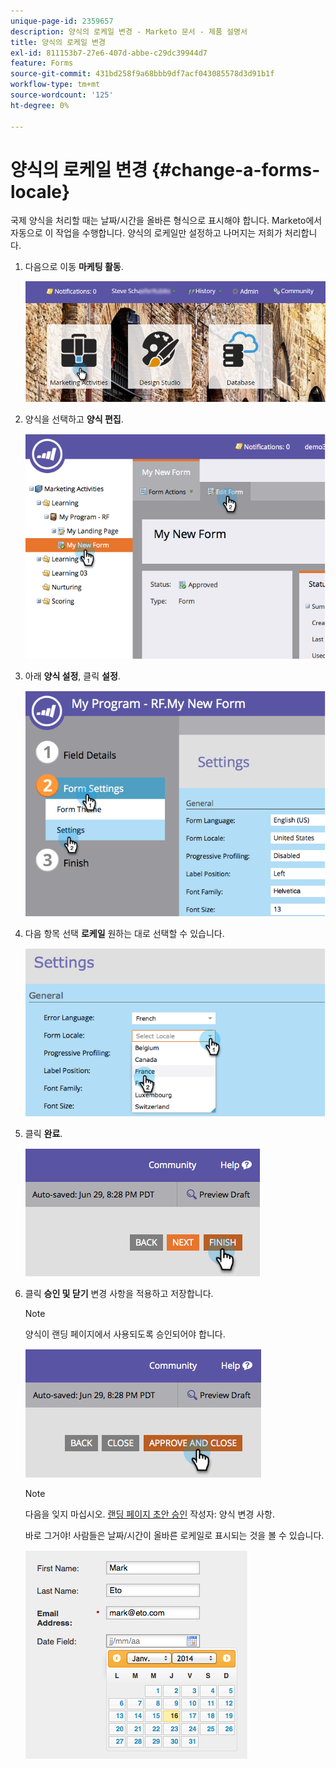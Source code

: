 ```yaml
---
unique-page-id: 2359657
description: 양식의 로케일 변경 - Marketo 문서 - 제품 설명서
title: 양식의 로케일 변경
exl-id: 811153b7-27e6-407d-abbe-c29dc39944d7
feature: Forms
source-git-commit: 431bd258f9a68bbb9df7acf043085578d3d91b1f
workflow-type: tm+mt
source-wordcount: '125'
ht-degree: 0%

---
```


# 양식의 로케일 변경 {#change-a-forms-locale}

국제 양식을 처리할 때는 날짜/시간을 올바른 형식으로 표시해야 합니다. Marketo에서 자동으로 이 작업을 수행합니다. 양식의 로케일만 설정하고 나머지는 저희가 처리합니다.

1. 다음으로 이동 **마케팅 활동**.

   ![](assets/login-marketing-activities-7.png)

1. 양식을 선택하고 **양식 편집**.

   ![](assets/image2014-9-15-12-3a52-3a52.png)

1. 아래 **양식 설정**, 클릭 **설정**.

   ![](assets/image2014-9-15-12-3a53-3a23.png)

1. 다음 항목 선택 **로케일** 원하는 대로 선택할 수 있습니다.

   ![](assets/image2014-9-15-12-3a53-3a35.png)

1. 클릭 **완료**.

   ![](assets/image2014-9-15-12-3a53-3a43.png)

1. 클릭 **승인 및 닫기** 변경 사항을 적용하고 저장합니다.

   >[!NOTE]
   >
   >양식이 랜딩 페이지에서 사용되도록 승인되어야 합니다.

   ![](assets/image2014-9-15-12-3a53-3a52.png)

   >[!NOTE]
   >
   >다음을 잊지 마십시오. [랜딩 페이지 초안 승인](/help/marketo/product-docs/demand-generation/landing-pages/understanding-landing-pages/approve-unapprove-or-delete-a-landing-page.md) 작성자: 양식 변경 사항.

   바로 그거야! 사람들은 날짜/시간이 올바른 로케일로 표시되는 것을 볼 수 있습니다.

   ![](assets/image2014-9-15-12-3a53-3a59.png)

